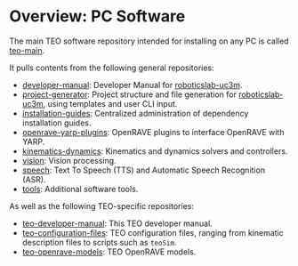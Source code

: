 # Overview: PC Software

The main TEO software repository intended for installing on any PC is called [teo-main](https://github.com/roboticslab-uc3m/teo-main).

It pulls contents from the following general repositories:
* [developer-manual](https://github.com/roboticslab-uc3m/developer-manual): Developer Manual for [roboticslab-uc3m](https://github.com/roboticslab-uc3m).
* [project-generator](https://github.com/roboticslab-uc3m/project-generator): Project structure and file generation for [roboticslab-uc3m](https://github.com/roboticslab-uc3m), using templates and user CLI input.
* [installation-guides](https://github.com/roboticslab-uc3m/installation-guides): Centralized administration of dependency installation guides.
* [openrave-yarp-plugins](https://github.com/roboticslab-uc3m/openrave-yarp-plugins): OpenRAVE plugins to interface OpenRAVE with YARP.
* [kinematics-dynamics](https://github.com/roboticslab-uc3m/kinematics-dynamics): Kinematics and dynamics solvers and controllers.
* [vision](https://github.com/roboticslab-uc3m/vision): Vision processing.
* [speech](https://github.com/roboticslab-uc3m/speech): Text To Speech \(TTS\) and Automatic Speech Recognition \(ASR\).
* [tools](https://github.com/roboticslab-uc3m/tools): Additional software tools.

As well as the following TEO-specific repositories:
* [teo-developer-manual](https://github.com/roboticslab-uc3m/teo-developer-manual): This TEO developer manual.
* [teo-configuration-files](https://github.com/roboticslab-uc3m/teo-configuration-files): TEO configuration files, ranging from kinematic description files to scripts such as `teoSim`.
* [teo-openrave-models](https://github.com/roboticslab-uc3m/teo-openrave-models): TEO OpenRAVE models.
